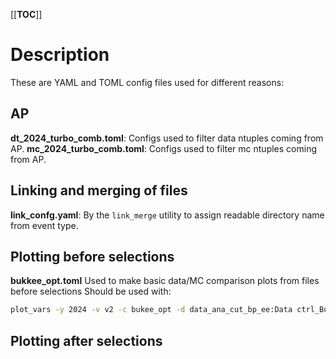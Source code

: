 [[__TOC__]]

# Description

These are YAML and TOML config files used for different reasons:

## AP

**dt_2024_turbo_comb.toml**: Configs used to filter data ntuples coming from AP.
**mc_2024_turbo_comb.toml**: Configs used to filter mc ntuples coming from AP.

## Linking and merging of files

**link_confg.yaml**: By the `link_merge` utility to assign readable directory name from event type.

## Plotting before selections

**bukkee_opt.toml** Used to make basic data/MC comparison plots from files before selections
Should be used with:

```bash
plot_vars -y 2024 -v v2 -c bukee_opt -d data_ana_cut_bp_ee:Data ctrl_BuToKpEE_ana_ee:Simulation
```

## Plotting after selections


